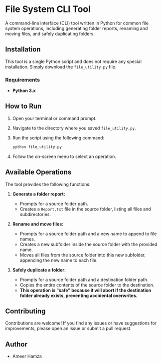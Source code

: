 # File System CLI Tool

A command-line interface (CLI) tool written in Python for common file system operations, including generating folder reports, renaming and moving files, and safely duplicating folders.
## Installation

This tool is a single Python script and does not require any special installation. Simply download the `file_utility.py` file.

### Requirements

* **Python 3.x**

## How to Run

1.  Open your terminal or command prompt.
2.  Navigate to the directory where you saved `file_utility.py`.
3.  Run the script using the following command:

    ```bash
    python file_utility.py
    ```

4.  Follow the on-screen menu to select an operation.

## Available Operations

The tool provides the following functions:

1.  **Generate a folder report:**
    * Prompts for a source folder path.
    * Creates a `Report.txt` file in the source folder, listing all files and subdirectories.

2.  **Rename and move files:**
    * Prompts for a source folder path and a new name to append to file names.
    * Creates a new subfolder inside the source folder with the provided name.
    * Moves all files from the source folder into this new subfolder, appending the new name to each file.

3.  **Safely duplicate a folder:**
    * Prompts for a source folder path and a destination folder path.
    * Copies the entire contents of the source folder to the destination.
    * **This operation is "safe" because it will abort if the destination folder already exists, preventing accidental overwrites.**

## Contributing

Contributions are welcome! If you find any issues or have suggestions for improvements, please open an issue or submit a pull request.

## Author

* Ameer Hamza